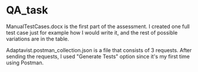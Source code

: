 # QA_task
ManualTestCases.docx is the first part of the assessment. I created one full test case just for example how I would write it, and the rest of possible variations are in the table.

Adaptavist.postman_collection.json is a file that consists of 3 requests. After sending the requests, I used "Generate Tests" option since it's my first time using Postman.

